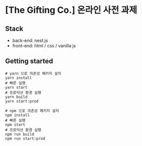 # [The Gifting Co.] 온라인 사전 과제

## Stack
- back-end: nest.js
- front-end: html / css / vanilla js


## Getting started
```shell
# yarn 으로 의존성 패키지 설치
yarn install
# 빠른 실행
yarn start
# 프로덕션 환경 실행
yarn build
yarn start:prod
```
```shell
# npm 으로 의존성 패키지 설치
npm install
# 빠른 실행
npm start
# 프로덕션 환경 실행
npm run build
npm run start:prod
```
